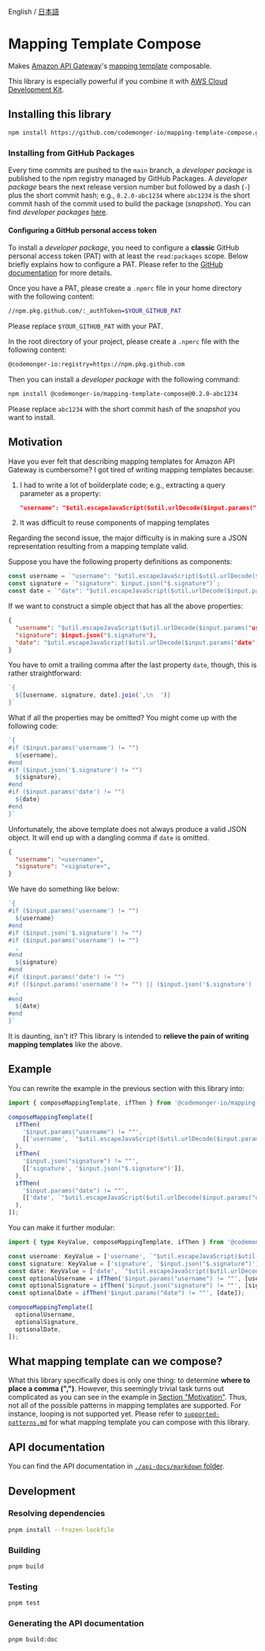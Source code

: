 English / [日本語](./README.ja.md)

# Mapping Template Compose

Makes [Amazon API Gateway](https://aws.amazon.com/api-gateway/)'s [mapping template](https://docs.aws.amazon.com/apigateway/latest/developerguide/rest-api-data-transformations.html) composable.

This library is especially powerful if you combine it with [AWS Cloud Development Kit](https://aws.amazon.com/cdk/).

## Installing this library

```sh
npm install https://github.com/codemonger-io/mapping-template-compose.git#v0.2.0
```

### Installing from GitHub Packages

Every time commits are pushed to the `main` branch, a _developer package_ is published to the npm registry managed by GitHub Packages.
A _developer package_ bears the next release version number but followed by a dash (`-`) plus the short commit hash; e.g., `0.2.0-abc1234` where `abc1234` is the short commit hash of the commit used to build the package (_snapshot_).
You can find _developer packages_ [here](https://github.com/codemonger-io/mapping-template-compose/pkgs/npm/mapping-template-compose).

#### Configuring a GitHub personal access token

To install a _developer package_, you need to configure a **classic** GitHub personal access token (PAT) with at least the `read:packages` scope.
Below briefly explains how to configure a PAT.
Please refer to the [GitHub documentation](https://docs.github.com/en/packages/working-with-a-github-packages-registry/working-with-the-npm-registry) for more details.

Once you have a PAT, please create a `.npmrc` file in your home directory with the following content:

```sh
//npm.pkg.github.com/:_authToken=$YOUR_GITHUB_PAT
```

Please replace `$YOUR_GITHUB_PAT` with your PAT.

In the root directory of your project, please create a `.npmrc` file with the following content:

```sh
@codemonger-io:registry=https://npm.pkg.github.com
```

Then you can install a _developer package_ with the following command:

```sh
npm install @codemonger-io/mapping-template-compose@0.2.0-abc1234
```

Please replace `abc1234` with the short commit hash of the _snapshot_ you want to install.

## Motivation

Have you ever felt that describing mapping templates for Amazon API Gateway is cumbersome?
I got tired of writing mapping templates because:
1. I had to write a lot of boilderplate code; e.g., extracting a query parameter as a property:

    ```json
    "username": "$util.escapeJavaScript($util.urlDecode($input.params("username"))).replaceAll("\\'", "'")"
    ```

2. It was difficult to reuse components of mapping templates

Regarding the second issue, the major difficulty is in making sure a JSON representation resulting from a mapping template valid.

Suppose you have the following property definitions as components:

```ts
const username = `"username": "$util.escapeJavaScript($util.urlDecode($input.params("username"))).replaceAll("\\'", "'")"`;
const signature = `"signature": $input.json("$.signature")`;
const date = `"date": "$util.escapeJavaScript($util.urlDecode($input.params("date"))).replaceAll("\\'", "'")"`;
```

If we want to construct a simple object that has all the above properties:

```json
{
  "username": "$util.escapeJavaScript($util.urlDecode($input.params("username"))).replaceAll("\\'", "'")",
  "signature": $input.json("$.signature"),
  "date": "$util.escapeJavaScript($util.urlDecode($input.params("date"))).replaceAll("\\'", "'")"
}
```

You have to omit a trailing comma after the last property `date`, though, this is rather straightforward:

```ts
`{
  ${[username, signature, date].join(',\n  ')}
}`
```

What if all the properties may be omitted?
You might come up with the following code:

```ts
`{
#if ($input.params('username') != "")
  ${username},
#end
#if ($input.json('$.signature') != "")
  ${signature},
#end
#if ($input.params('date') != "")
  ${date}
#end
}`
```

Unfortunately, the above template does not always produce a valid JSON object.
It will end up with a dangling comma if `date` is omitted.

```json
{
  "username": "<username>",
  "signature": "<signature>",
}
```

We have do something like below:

```ts
`{
#if ($input.params('username') != "")
  ${username}
#end
#if ($input.json('$.signature') != "")
#if ($input.params('username') != "")
  ,
#end
  ${signature}
#end
#if ($input.params('date') != "")
#if (($input.params('username') != "") || ($input.json('$.signature') != ""))
  ,
#end
  ${date}
#end
}`
```

It is daunting, isn't it?
This library is intended to **relieve the pain of writing mapping templates** like the above.

## Example

You can rewrite the example in the previous section with this library into:

```ts
import { composeMappingTemplate, ifThen } from '@codemonger-io/mapping-template-compose';

composeMappingTemplate([
  ifThen(
    '$input.params("username") != ""',
    [['username', `"$util.escapeJavaScript($util.urlDecode($input.params("username"))).replaceAll("\\'", "'")"`]],
  ),
  ifThen(
    '$input.json("signature") != ""',
    [['signature', '$input.json("$.signature")']],
  ),
  ifThen(
    '$input.params("date") != ""',
    [['date', `"$util.escapeJavaScript($util.urlDecode($input.params("date"))).replaceAll("\\'", "'")"`]],
  ),
]);
```

You can make it further modular:

```ts
import { type KeyValue, composeMappingTemplate, ifThen } from '@codemonger-io/mapping-template-compose';

const username: KeyValue = ['username', `"$util.escapeJavaScript($util.urlDecode($input.params("username"))).replaceAll("\\'", "'")"`];
const signature: KeyValue = ['signature', '$input.json("$.signature")'];
const date: KeyValue = ['date', `"$util.escapeJavaScript($util.urlDecode($input.params("date"))).replaceAll("\\'", "'")"`];
const optionalUsername = ifThen('$input.params("username") != ""', [username]);
const optionalSignature = ifThen('$input.json("signature") != ""', [signature]);
const optionalDate = ifThen('$input.params("date") != ""', [date]);

composeMappingTemplate([
  optionalUsername,
  optionalSignature,
  optionalDate,
]);
```

## What mapping template can we compose?

What this library specifically does is only one thing: to determine **where to place a comma (",")**.
However, this seemingly trivial task turns out complicated as you can see in the example in [Section "Motivation"](#motivation).
Thus, not all of the possible patterns in mapping templates are supported.
For instance, looping is not supported yet.
Please refer to [`supported-patterns.md`](./supported-patterns.md) for what mapping template you can compose with this library.

## API documentation

You can find the API documentation in [`./api-docs/markdown` folder](./api-docs/markdown/index.md).

## Development

### Resolving dependencies

```sh
pnpm install --frozen-lockfile
```

### Building

```sh
pnpm build
```

### Testing

```sh
pnpm test
```

### Generating the API documentation

```sh
pnpm build:doc
```
